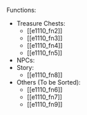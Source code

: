 Functions:
- Treasure Chests:
	- [[e1110_fn2]]
	- [[e1110_fn3]]
	- [[e1110_fn4]]
	- [[e1110_fn5]]
- NPCs:
- Story:
	- [[e1110_fn8]]
- Others (To be Sorted):
	- [[e1110_fn6]]
	- [[e1110_fn7]]
	- [[e1110_fn9]]